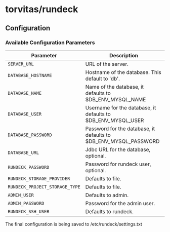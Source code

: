 # torvitas/rundeck

## Configuration

### Available Configuration Parameters

| Parameter | Description |
|-----------|-------------|
| `SERVER_URL` | URL of the server. |
| `DATABASE_HOSTNAME` | Hostname of the database. This default to 'db'. |
| `DATABASE_NAME` | Name of the database, it defaults to $DB_ENV_MYSQL_NAME |
| `DATABASE_USER` | Username for the database, it defaults to $DB_ENV_MYSQL_USER |
| `DATABASE_PASSWORD` | Password for the database, it defaults to $DB_ENV_MYSQL_PASSWORD |
| `DATABASE_URL` | Jdbc URL for the database, optional. |
| `RUNDECK_PASSWORD` | Password for rundeck user, optional. |
| `RUNDECK_STORAGE_PROVIDER` | Defaults to file. |
| `RUNDECK_PROJECT_STORAGE_TYPE` | Defaults to file. |
| `ADMIN_USER` | Defaults to admin. |
| `ADMIN_PASSWORD` | Password for the admin user. |
| `RUNDECK_SSH_USER` | Defaults to rundeck. |

The final configuration is being saved to /etc/rundeck/settings.txt
